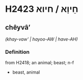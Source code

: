 # H2423 חֵיוָא / חיוא

## chêyvâʼ

_(khay-vaw' | hayoo-AW | have-AH)_

### Definition

from H2418; an animal; beast; n-f

- beast, animal
